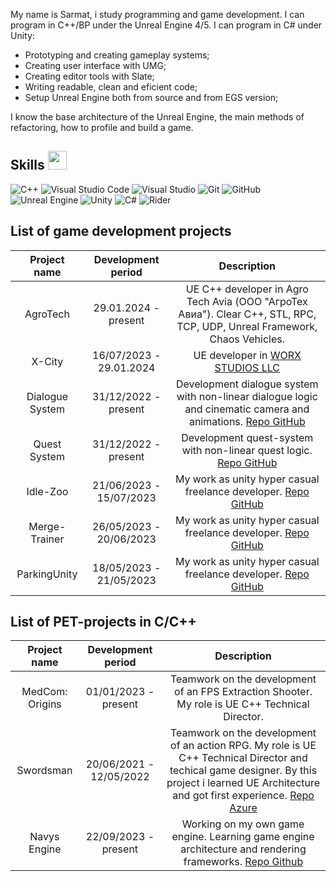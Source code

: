 My name is Sarmat, i study programming and game development.
I can program in C++/BP under the Unreal Engine 4/5.
I can program in C# under Unity:
* Prototyping and creating gameplay systems;
* Creating user interface with UMG;
* Creating editor tools with Slate;
* Writing readable, clean and eficient code;
* Setup Unreal Engine both from source and from EGS version;

I know the base architecture of the Unreal Engine, the main methods of refactoring,
how to profile and build a game.

## Skills <img src="https://user-images.githubusercontent.com/34418187/202911895-f5e9690b-9772-4c3a-8ba6-d6ad2039e3b4.gif" width="30px">
<img alt="C++" src="https://img.shields.io/badge/c++-%2300599C.svg?style=for-the-badge&logo=c%2B%2B&logoColor=white"/> <img alt="Visual Studio Code" src="https://img.shields.io/badge/VisualStudioCode-0078d7.svg?style=for-the-badge&logo=visual-studio-code&logoColor=white"/> <img alt="Visual Studio" src="https://img.shields.io/badge/VisualStudio-5C2D91.svg?style=for-the-badge&logo=visual-studio&logoColor=white"/> <img alt="Git" src="https://img.shields.io/badge/git-%23F05033.svg?style=for-the-badge&logo=git&logoColor=white"/> ![GitHub](https://img.shields.io/badge/github-%23121011.svg?style=for-the-badge&logo=github&logoColor=white) <img alt="Unreal Engine" src="https://img.shields.io/badge/unrealengine-%23313131.svg?style=for-the-badge&logo=unrealengine&logoColor=white"/> <img alt="Unity" src="https://img.shields.io/badge/Unity-100000?style=for-the-badge&logo=unity&logoColor=white"/> <img alt="C#" src="https://img.shields.io/badge/C%23-239120?style=for-the-badge&logo=c-sharp&logoColor=white"/> <img alt="Rider" src="https://img.shields.io/badge/Rider-000000?style=for-the-badge&logo=Rider&logoColor=white"/>

## List of game development projects
| Project name | Development period | Description |
|:------------:|:------------------:|:-----------:|
| AgroTech |29.01.2024 - present| UE C++ developer in Agro Tech Avia (ООО "АгроТех Авиа"). Clear C++, STL, RPC, TCP, UDP, Unreal Framework, Chaos Vehicles.
| X-City |16/07/2023 - 29.01.2024| UE developer in [WORX STUDIOS LLC](https://worxstudios.com/) |
| Dialogue System |31/12/2022 - present| Development dialogue system with non-linear dialogue logic and cinematic camera and animations. [Repo GitHub](https://github.com/navys04/DialogueSystem) |
| Quest System |31/12/2022 - present| Development quest-system with non-linear quest logic. [Repo GitHub](https://github.com/navys04/QuestSystem) |
| Idle-Zoo |21/06/2023 - 15/07/2023| My work as unity hyper casual freelance developer. [Repo GitHub](https://github.com/navys04/Idle-Zoo) |
| Merge-Trainer |26/05/2023 - 20/06/2023| My work as unity hyper casual freelance developer. [Repo GitHub](https://github.com/navys04/Merge-Trainer) |
| ParkingUnity |18/05/2023 - 21/05/2023| My work as unity hyper casual freelance developer. [Repo GitHub](https://github.com/navys04/ParkingUnity) |

## List of PET-projects in С/C++
| Project name | Development period | Description |
|:------------:|:------------------:|:-----------:|
| MedCom: Origins | 01/01/2023 - present | Teamwork on the development of an FPS Extraction Shooter. My role is UE C++ Technical Director. |
| Swordsman | 20/06/2021 - 12/05/2022 | Teamwork on the development of an action RPG. My role is UE C++ Technical Director and techical game designer. By this project i learned UE Architecture and got first experience. [Repo Azure](https://dev.azure.com/fgStudio/_git/SwordsmanRPG) |
| Navys Engine | 22/09/2023 - present | Working on my own game engine. Learning game engine architecture and rendering frameworks. [Repo Github](https://github.com/navys04/NavysEngine) |
